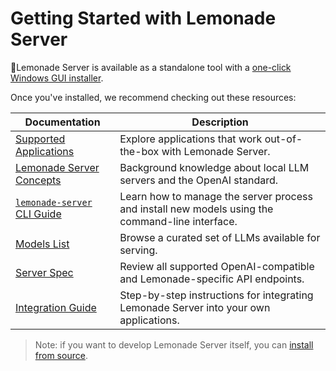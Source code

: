 # Getting Started with Lemonade Server

🍋Lemonade Server is available as a standalone tool with a [one-click Windows GUI installer](https://github.com/lemonade-sdk/lemonade/releases/latest/download/Lemonade_Server_Installer.exe).

Once you've installed, we recommend checking out these resources:

| Documentation | Description |
|---------------|-------------|
| [Supported Applications](./featured_apps.md) | Explore applications that work out-of-the-box with Lemonade Server. |
| [Lemonade Server Concepts](./concepts.md) | Background knowledge about local LLM servers and the OpenAI standard. |
| [`lemonade-server` CLI Guide](./lemonade-server-cli.md) | Learn how to manage the server process and install new models using the command-line interface. |
| [Models List](../server_models.md) | Browse a curated set of LLMs available for serving. |
| [Server Spec](../server_spec.md) | Review all supported OpenAI-compatible and Lemonade-specific API endpoints. |
| [Integration Guide](../server_integration.md) | Step-by-step instructions for integrating Lemonade Server into your own applications. |

> Note: if you want to develop Lemonade Server itself, you can [install from source](../source_installation_inst.md).

<!--Copyright (c) 2025 AMD-->